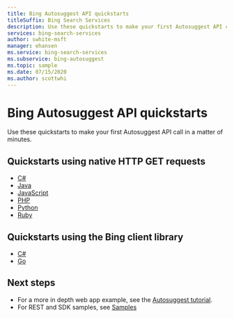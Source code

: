 ```yaml
---
title: Bing Autosuggest API quickstarts
titleSuffix: Bing Search Services
description: Use these quickstarts to make your first Autosuggest API call in a matter of minutes.
services: bing-search-services
author: swhite-msft
manager: ehansen
ms.service: bing-search-services
ms.subservice: bing-autosuggest
ms.topic: sample
ms.date: 07/15/2020
ms.author: scottwhi
---
```


# Bing Autosuggest API quickstarts

Use these quickstarts to make your first Autosuggest API call in a matter of minutes.

## Quickstarts using native HTTP GET requests

- [C#](rest/csharp.md)
- [Java](rest/java.md)
- [JavaScript](rest/nodejs.md)
- [PHP](rest/php.md)
- [Python](rest/python.md)
- [Ruby](rest/ruby.md)


## Quickstarts using the Bing client library

- [C#](sdk/autosuggest-client-library-csharp.md)
- [Go](sdk/autosuggest-client-library-go.md)


## Next steps

- For a more in depth web app example, see the [Autosuggest tutorial](../tutorial/autosuggest.md).
- For REST and SDK samples, see [Samples](../samples.md)